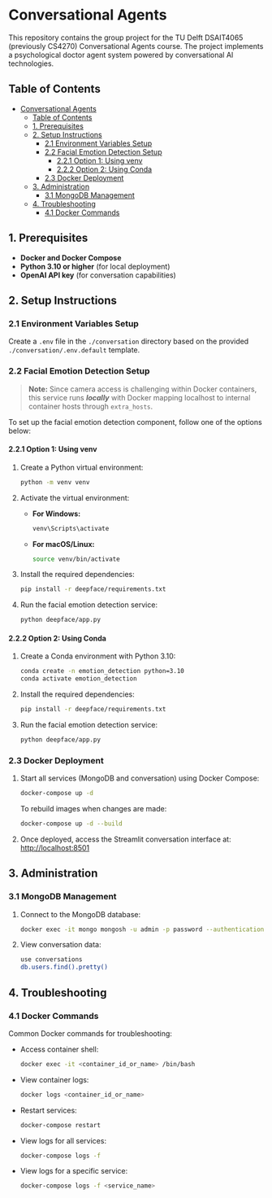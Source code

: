 # Conversational Agents

This repository contains the group project for the TU Delft DSAIT4065 (previously CS4270) Conversational Agents course. The project implements a psychological doctor agent system powered by conversational AI technologies.

## Table of Contents

- [Conversational Agents](#conversational-agents)
  - [Table of Contents](#table-of-contents)
  - [1. Prerequisites](#1-prerequisites)
  - [2. Setup Instructions](#2-setup-instructions)
    - [2.1 Environment Variables Setup](#21-environment-variables-setup)
    - [2.2 Facial Emotion Detection Setup](#22-facial-emotion-detection-setup)
      - [2.2.1 Option 1: Using venv](#221-option-1-using-venv)
      - [2.2.2 Option 2: Using Conda](#222-option-2-using-conda)
    - [2.3 Docker Deployment](#23-docker-deployment)
  - [3. Administration](#3-administration)
    - [3.1 MongoDB Management](#31-mongodb-management)
  - [4. Troubleshooting](#4-troubleshooting)
    - [4.1 Docker Commands](#41-docker-commands)

## 1. Prerequisites

- **Docker and Docker Compose**
- **Python 3.10 or higher** (for local deployment)
- **OpenAI API key** (for conversation capabilities)

## 2. Setup Instructions

### 2.1 Environment Variables Setup

Create a `.env` file in the `./conversation` directory based on the provided `./conversation/.env.default` template.

### 2.2 Facial Emotion Detection Setup

> **Note:** Since camera access is challenging within Docker containers, this service runs ***locally*** with Docker mapping localhost to internal container hosts through `extra_hosts`.

To set up the facial emotion detection component, follow one of the options below:

#### 2.2.1 Option 1: Using venv

1. Create a Python virtual environment:

   ```bash
   python -m venv venv
   ```

2. Activate the virtual environment:

   - **For Windows:**

     ```bash
     venv\Scripts\activate
     ```

   - **For macOS/Linux:**

     ```bash
     source venv/bin/activate
     ```

3. Install the required dependencies:

   ```bash
   pip install -r deepface/requirements.txt
   ```

4. Run the facial emotion detection service:

   ```bash
   python deepface/app.py
   ```

#### 2.2.2 Option 2: Using Conda

1. Create a Conda environment with Python 3.10:

   ```bash
   conda create -n emotion_detection python=3.10
   conda activate emotion_detection
   ```

2. Install the required dependencies:

   ```bash
   pip install -r deepface/requirements.txt
   ```

3. Run the facial emotion detection service:

   ```bash
   python deepface/app.py
   ```

### 2.3 Docker Deployment

1. Start all services (MongoDB and conversation) using Docker Compose:

   ```bash
   docker-compose up -d
   ```

   To rebuild images when changes are made:

   ```bash
   docker-compose up -d --build
   ```

2. Once deployed, access the Streamlit conversation interface at: [http://localhost:8501](http://localhost:8501)

## 3. Administration

### 3.1 MongoDB Management

1. Connect to the MongoDB database:

   ```bash
   docker exec -it mongo mongosh -u admin -p password --authenticationDatabase admin
   ```

2. View conversation data:

   ```bash
   use conversations
   db.users.find().pretty()
   ```

## 4. Troubleshooting

### 4.1 Docker Commands

Common Docker commands for troubleshooting:

- Access container shell:

  ```bash
  docker exec -it <container_id_or_name> /bin/bash
  ```

- View container logs:

  ```bash
  docker logs <container_id_or_name>
  ```

- Restart services:

  ```bash
  docker-compose restart
  ```

- View logs for all services:

  ```bash
  docker-compose logs -f
  ```

- View logs for a specific service:

  ```bash
  docker-compose logs -f <service_name>
  ```
